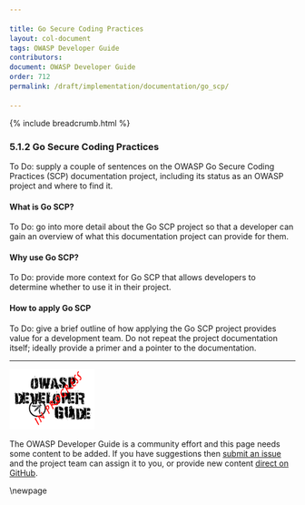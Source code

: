 ```yaml
---

title: Go Secure Coding Practices
layout: col-document
tags: OWASP Developer Guide
contributors:
document: OWASP Developer Guide
order: 712
permalink: /draft/implementation/documentation/go_scp/

---
```


{% include breadcrumb.html %}

### 5.1.2 Go Secure Coding Practices

To Do: supply a couple of sentences on the OWASP Go Secure Coding Practices (SCP) documentation project,
including its status as an OWASP project and where to find it.

#### What is Go SCP?

To Do: go into more detail about the Go SCP project so that a developer
can gain an overview of what this documentation project can provide for them.

#### Why use Go SCP?

To Do: provide more context for Go SCP that allows developers to determine whether to use it in their project.

#### How to apply Go SCP

To Do: give a brief outline of how applying the Go SCP project provides value for a development team.
Do not repeat the project documentation itself; ideally provide a primer and a pointer to the documentation.

----

![Developer Guide](../../assets/images/dg_wip.png "OWASP Developer Guide")

The OWASP Developer Guide is a community effort and this page needs some content to be added.
If you have suggestions then [submit an issue][issue070102] and the project team can assign it to you,
or provide new content [direct on GitHub][edit070102].

[issue070102]: https://github.com/OWASP/www-project-developer-guide/issues/new?labels=enhancement&template=request.md&title=Update:%2007-implementation/01-documentation/02-go-scp
[edit070102]: https://github.com/OWASP/www-project-developer-guide/blob/main/draft/07-implementation/01-documentation/02-go-scp.md

\newpage
